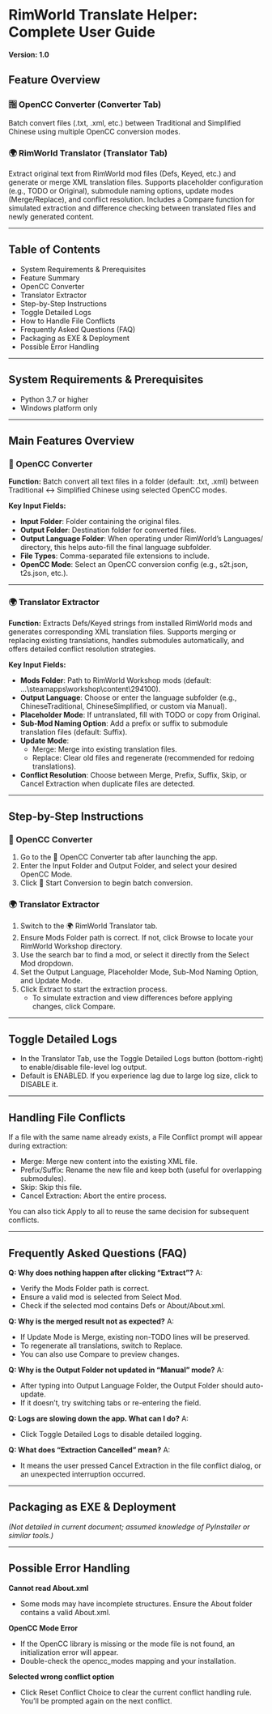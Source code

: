 # RimWorld Translate Helper: Complete User Guide
**Version: 1.0**

## Feature Overview

### 🈯 OpenCC Converter (Converter Tab)
Batch convert files (.txt, .xml, etc.) between Traditional and Simplified Chinese using multiple OpenCC conversion modes.

### 🌍 RimWorld Translator (Translator Tab)
Extract original text from RimWorld mod files (Defs, Keyed, etc.) and generate or merge XML translation files. Supports placeholder configuration (e.g., TODO or Original), submodule naming options, update modes (Merge/Replace), and conflict resolution.
Includes a Compare function for simulated extraction and difference checking between translated files and newly generated content.

---

## Table of Contents
- System Requirements & Prerequisites
- Feature Summary
- OpenCC Converter
- Translator Extractor
- Step-by-Step Instructions
- Toggle Detailed Logs
- How to Handle File Conflicts
- Frequently Asked Questions (FAQ)
- Packaging as EXE & Deployment
- Possible Error Handling

---

## System Requirements & Prerequisites
- Python 3.7 or higher
- Windows platform only

---

## Main Features Overview

### 📜 OpenCC Converter
**Function:**
Batch convert all text files in a folder (default: .txt, .xml) between Traditional ↔ Simplified Chinese using selected OpenCC modes.

**Key Input Fields:**
- **Input Folder**: Folder containing the original files.
- **Output Folder**: Destination folder for converted files.
- **Output Language Folder**: When operating under RimWorld’s Languages/ directory, this helps auto-fill the final language subfolder.
- **File Types**: Comma-separated file extensions to include.
- **OpenCC Mode**: Select an OpenCC conversion config (e.g., s2t.json, t2s.json, etc.).

---

### 🌍 Translator Extractor
**Function:**
Extracts Defs/Keyed strings from installed RimWorld mods and generates corresponding XML translation files.
Supports merging or replacing existing translations, handles submodules automatically, and offers detailed conflict resolution strategies.

**Key Input Fields:**
- **Mods Folder**: Path to RimWorld Workshop mods (default: ...\steamapps\workshop\content\294100).
- **Output Language**: Choose or enter the language subfolder (e.g., ChineseTraditional, ChineseSimplified, or custom via Manual).
- **Placeholder Mode**: If untranslated, fill with TODO or copy from Original.
- **Sub-Mod Naming Option**: Add a prefix or suffix to submodule translation files (default: Suffix).
- **Update Mode**:
  - Merge: Merge into existing translation files.
  - Replace: Clear old files and regenerate (recommended for redoing translations).
- **Conflict Resolution**: Choose between Merge, Prefix, Suffix, Skip, or Cancel Extraction when duplicate files are detected.

---

## Step-by-Step Instructions

### 📜 OpenCC Converter
1. Go to the 📜 OpenCC Converter tab after launching the app.
2. Enter the Input Folder and Output Folder, and select your desired OpenCC Mode.
3. Click 🚀 Start Conversion to begin batch conversion.

### 🌍 Translator Extractor
1. Switch to the 🌍 RimWorld Translator tab.
2. Ensure Mods Folder path is correct. If not, click Browse to locate your RimWorld Workshop directory.
3. Use the search bar to find a mod, or select it directly from the Select Mod dropdown.
4. Set the Output Language, Placeholder Mode, Sub-Mod Naming Option, and Update Mode.
5. Click Extract to start the extraction process.
   - To simulate extraction and view differences before applying changes, click Compare.

---

## Toggle Detailed Logs
- In the Translator Tab, use the Toggle Detailed Logs button (bottom-right) to enable/disable file-level log output.
- Default is ENABLED. If you experience lag due to large log size, click to DISABLE it.

---

## Handling File Conflicts
If a file with the same name already exists, a File Conflict prompt will appear during extraction:

- Merge: Merge new content into the existing XML file.
- Prefix/Suffix: Rename the new file and keep both (useful for overlapping submodules).
- Skip: Skip this file.
- Cancel Extraction: Abort the entire process.

You can also tick Apply to all to reuse the same decision for subsequent conflicts.

---

## Frequently Asked Questions (FAQ)

**Q: Why does nothing happen after clicking “Extract”?**
A:
- Verify the Mods Folder path is correct.
- Ensure a valid mod is selected from Select Mod.
- Check if the selected mod contains Defs or About/About.xml.

**Q: Why is the merged result not as expected?**
A:
- If Update Mode is Merge, existing non-TODO lines will be preserved.
- To regenerate all translations, switch to Replace.
- You can also use Compare to preview changes.

**Q: Why is the Output Folder not updated in “Manual” mode?**
A:
- After typing into Output Language Folder, the Output Folder should auto-update.
- If it doesn’t, try switching tabs or re-entering the field.

**Q: Logs are slowing down the app. What can I do?**
A:
- Click Toggle Detailed Logs to disable detailed logging.

**Q: What does “Extraction Cancelled” mean?**
A:
- It means the user pressed Cancel Extraction in the file conflict dialog, or an unexpected interruption occurred.

---

## Packaging as EXE & Deployment
*(Not detailed in current document; assumed knowledge of PyInstaller or similar tools.)*

---

## Possible Error Handling

**Cannot read About.xml**
- Some mods may have incomplete structures. Ensure the About folder contains a valid About.xml.

**OpenCC Mode Error**
- If the OpenCC library is missing or the mode file is not found, an initialization error will appear.
- Double-check the opencc_modes mapping and your installation.

**Selected wrong conflict option**
- Click Reset Conflict Choice to clear the current conflict handling rule. You’ll be prompted again on the next conflict.

